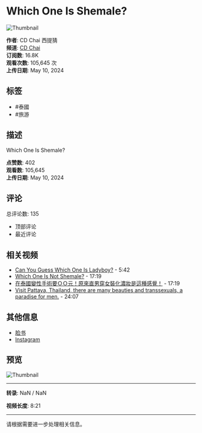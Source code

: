 # Which One Is Shemale?

![Thumbnail](https://i.ytimg.com/vi/eXZzaKseTA4/hqdefault.jpg?sqp=-oaymwEmCKgBEF5IWvKriqkDGQgBFQAAiEIYAdgBAeIBCggYEAIYBjgBQAE=&rs=AOn4CLCNrMrkhfyJRV1W4-p6uO9AOUOZVg)

**作者**: CD Chai 西提猜  
**频道**: [CD Chai](https://www.youtube.com/channel/UC5VQaNkYv2dyAJ1sJUl7qcg)  
**订阅数**: 16.8K  
**观看次数**: 105,645 次  
**上传日期**: May 10, 2024  

## 标签
- #泰國
- #旅游

## 描述
Which One Is Shemale?

**点赞数**: 402  
**观看数**: 105,645  
**上传日期**: May 10, 2024  

## 评论
总评论数: 135   
- 顶部评论
- 最近评论

## 相关视频
- [Can You Guess Which One Is Ladyboy?](https://www.youtube.com/watch?v=2BhrnJGoiIk) - 5:42
- [Which One Is Not Shemale?](https://www.youtube.com/watch?v=9QD2OI7zwrA) - 17:19
- [在泰國變性手術要ＯＯ元！原來直男穿女裝化濃妝是這種感覺！](https://www.youtube.com/watch?v=shE2udBAuWA) - 17:19
- [Visit Pattaya, Thailand, there are many beauties and transsexuals, a paradise for men.](https://www.youtube.com/watch?v=z-aaOitGLkk) - 24:07

## 其他信息
- [脸书](https://www.facebook.com/cdchai)
- [Instagram](https://www.instagram.com/cdchai2020/)

## 预览
![Thumbnail](https://yt3.ggpht.com/FjUhbf-Zq7dTdmeAJOWWOExt0C9pSNh6fUq1cvFUN4ep0KJI_GtnH7GANPvvFvFIuYhjJIXcgrQ=s48-c-k-c0x00ffffff-no-rj)  

---

**转录**: NaN / NaN

**视频长度**: 8:21

---

请根据需要进一步处理相关信息。